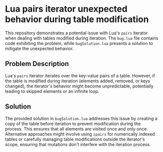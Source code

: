 # Lua pairs iterator unexpected behavior during table modification

This repository demonstrates a potential issue with Lua's `pairs` iterator when dealing with tables modified during iteration.  The `bug.lua` file contains code exhibiting the problem, while `bugSolution.lua` presents a solution to mitigate the unexpected behavior.

## Problem Description

Lua's `pairs` iterator iterates over the key-value pairs of a table. However, if the table is modified during iteration (elements added, removed, or keys changed), the iterator's behavior might become unpredictable, potentially leading to skipped elements or an infinite loop.

## Solution

The provided solution in `bugSolution.lua` addresses this issue by creating a copy of the table before iteration to prevent modification during the process.  This ensures that all elements are visited once and only once.  Alternative approaches might involve using `ipairs` for numerically indexed tables or carefully managing table modifications outside the iterator's scope, ensuring that mutations don't interfere with the iteration process.
